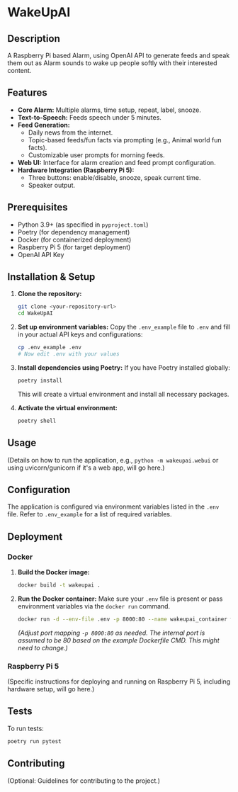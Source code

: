 # WakeUpAI

## Description
A Raspberry Pi based Alarm, using OpenAI API to generate feeds and speak them out as Alarm sounds to wake up people softly with their interested content.

## Features
*   **Core Alarm:** Multiple alarms, time setup, repeat, label, snooze.
*   **Text-to-Speech:** Feeds speech under 5 minutes.
*   **Feed Generation:**
    *   Daily news from the internet.
    *   Topic-based feeds/fun facts via prompting (e.g., Animal world fun facts).
    *   Customizable user prompts for morning feeds.
*   **Web UI:** Interface for alarm creation and feed prompt configuration.
*   **Hardware Integration (Raspberry Pi 5):**
    *   Three buttons: enable/disable, snooze, speak current time.
    *   Speaker output.

## Prerequisites
*   Python 3.9+ (as specified in `pyproject.toml`)
*   Poetry (for dependency management)
*   Docker (for containerized deployment)
*   Raspberry Pi 5 (for target deployment)
*   OpenAI API Key

## Installation & Setup

1.  **Clone the repository:**
    ```bash
    git clone <your-repository-url>
    cd WakeUpAI
    ```

2.  **Set up environment variables:**
    Copy the `.env_example` file to `.env` and fill in your actual API keys and configurations:
    ```bash
    cp .env_example .env
    # Now edit .env with your values
    ```

3.  **Install dependencies using Poetry:**
    If you have Poetry installed globally:
    ```bash
    poetry install
    ```
    This will create a virtual environment and install all necessary packages.

4.  **Activate the virtual environment:**
    ```bash
    poetry shell
    ```

## Usage

(Details on how to run the application, e.g., `python -m wakeupai.webui` or using uvicorn/gunicorn if it's a web app, will go here.)

## Configuration

The application is configured via environment variables listed in the `.env` file. Refer to `.env_example` for a list of required variables.

## Deployment

### Docker

1.  **Build the Docker image:**
    ```bash
    docker build -t wakeupai .
    ```

2.  **Run the Docker container:**
    Make sure your `.env` file is present or pass environment variables via the `docker run` command.
    ```bash
    docker run -d --env-file .env -p 8000:80 --name wakeupai_container wakeupai
    ```
    *(Adjust port mapping `-p 8000:80` as needed. The internal port is assumed to be 80 based on the example Dockerfile CMD. This might need to change.)*

### Raspberry Pi 5

(Specific instructions for deploying and running on Raspberry Pi 5, including hardware setup, will go here.)

## Tests

To run tests:
```bash
poetry run pytest
```

## Contributing

(Optional: Guidelines for contributing to the project.)
